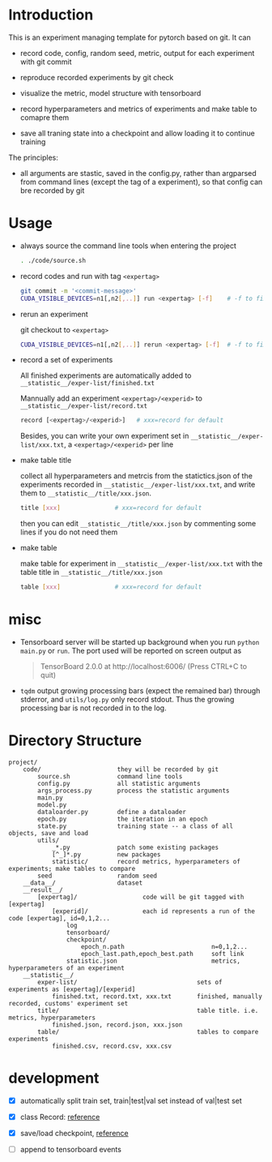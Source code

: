
# Introduction

This is an experiment managing template for pytorch based on git. It can

* record code, config, random seed, metric, output for each experiment with git commit

* reproduce recorded experiments by git check

* visualize the metric, model structure with tensorboard

* record hyperparameters and metrics of experiments and make table to comapre them

* save all traning state into a checkpoint and allow loading it to continue training

The principles:

* all arguments are stastic, saved in the config.py, rather than argparsed from command lines (except the tag of a experiment), so that config can bre recorded by git

# Usage

* always source the command line tools when entering the project

    ~~~bash
    . ./code/source.sh
    ~~~

* record codes and run with tag `<expertag>`

    ~~~bash
    git commit -m '<commit-message>'
    CUDA_VISIBLE_DEVICES=n1[,n2[,..]] run <expertag> [-f]    # -f to fix random seed
    ~~~

* rerun an experiment

    git checkout to `<expertag>`

    ~~~bash
    CUDA_VISIBLE_DEVICES=n1[,n2[,..]] rerun <expertag> [-f]  # -f to fix random seed
    ~~~

* record a set of experiments

    All finished experiments are automatically added to `__statistic__/exper-list/finished.txt`

    Mannually add an experiment `<expertag>/<experid>` to `__statistic__/exper-list/record.txt`

    ~~~bash
    record [<expertag>/<experid>]   # xxx=record for default
    ~~~

    Besides, you can write your own experiment set in `__statistic__/exper-list/xxx.txt`, a `<expertag>/<experid>` per line

* make table title

    collect all hyperparameters and metrcis from the statictics.json of the experiments recorded in `__statistic__/exper-list/xxx.txt`, and write them to `__statistic__/title/xxx.json`.

    ~~~bash
    title [xxx]               # xxx=record for default
    ~~~

    then you can edit `__statistic__/title/xxx.json` by commenting some lines if you do not need them

* make table

    make table for experiment in `__statistic__/exper-list/xxx.txt`  with the table title in `__statistic__/title/xxx.json`

    ~~~bash
    table [xxx]               # xxx=record for default
    ~~~

# misc

* Tensorboard server will be started up background when you run `python main.py` or `run`. The port used will be reported on screen output as

    > TensorBoard 2.0.0 at http://localhost:6006/ (Press CTRL+C to quit)

* `tqdm` output growing processing bars (expect the remained bar) through stderror, and `utils/log.py` only record stdout. Thus the growing processing bar is not recorded in to the log.


# Directory Structure

~~~
project/
    code/                     they will be recorded by git
        source.sh             command line tools
        config.py             all statistic arguments
        args_process.py       process the statistic arguments
        main.py
        model.py
        dataloarder.py        define a dataloader
        epoch.py              the iteration in an epoch
        state.py              training state -- a class of all objects, save and load
        utils/
            _*.py             patch some existing packages
            [^_]*.py          new packages
            statistic/        record metrics, hyperparameters of experiments; make tables to compare
        seed                  random seed
    __data__/                 dataset
    __result__/
        [expertag]/                  code will be git tagged with [expertag]
            [experid]/               each id represents a run of the code [expertag], id=0,1,2...
                log
                tensorboard/
                checkpoint/
                    epoch_n.path                        n=0,1,2...
                    epoch_last.path,epoch_best.path     soft link
                statistic.json                          metrics, hyperparameters of an experiment
    __statistic__/
        exper-list/                                 sets of experiments as [expertag]/[experid]
            finished.txt, record.txt, xxx.txt       finished, manually recorded, customs' experiment set
        title/                                      table title. i.e. metrics, hyperparameters
            finished.json, record.json, xxx.json
        table/                                      tables to compare experiments
            finished.csv, record.csv, xxx.csv
~~~


# development

- [x] automatically split train set, train|test|val set instead of val|test set

- [x] class Record: [reference](https://github.com/QuantScientist/Deep-Learning-Boot-Camp/blob/dbfa7d5f796d8d19a6e7e924548669741fd125b2/Kaggle-PyTorch/PyTorch-Ensembler/utils.py)

- [x] save/load checkpoint, [reference](https://discuss.pytorch.org/t/how-to-save-and-load-lr-scheduler-stats-in-pytorch/20208)

- [ ] append to tensorboard events


